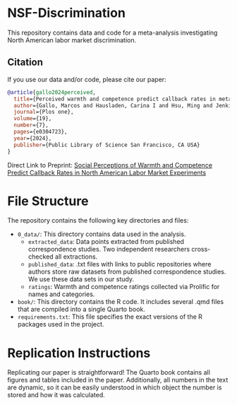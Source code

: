 # NSF-Discrimination

This repository contains data and code for a meta-analysis investigating North American labor market discrimination. 

## Citation
If you use our data and/or code, please cite our paper:

```bibtex
@article{gallo2024perceived,
  title={Perceived warmth and competence predict callback rates in meta-analyzed North American labor market experiments},
  author={Gallo, Marcos and Hausladen, Carina I and Hsu, Ming and Jenkins, Adrianna C and Ona, Vaida and Camerer, Colin F},
  journal={Plos one},
  volume={19},
  number={7},
  pages={e0304723},
  year={2024},
  publisher={Public Library of Science San Francisco, CA USA}
}
```

Direct Link to Preprint: [Social Perceptions of Warmth and Competence Predict Callback Rates in North American Labor Market Experiments](https://doi.org/10.1371/journal.pone.0304723)


# File Structure

The repository contains the following key directories and files:

- `0_data/`: This directory contains data used in the analysis.
  - `extracted_data`: Data points extracted from published correspondence studies. Two independent researchers cross-checked all extractions.
  - `published_data`: .txt files with links to public repositories where authors store raw datasets from published correspondence studies. We use these data sets in our study.
  - `ratings`: Warmth and competence ratings collected via Prolific for names and categories.
- `book/`: This directory contains the R code. It includes several .qmd files that are compiled into a single Quarto book.
- `requirements.txt`: This file specifies the exact versions of the R packages used in the project.

# Replication Instructions

Replicating our paper is straightforward! The Quarto book contains all figures and tables included in the paper. Additionally, all numbers in the text are dynamic, so it can be easily understood in which object the number is stored and how it was calculated.
